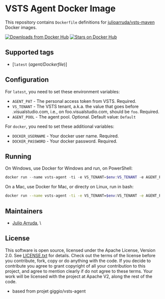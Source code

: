 VSTS Agent Docker Image
====================

This repository contains `Dockerfile` definitions for [julioarruda/vsts-maven](https://github.com/julioarruda/docker-vsts-agent) Docker images.

[![Downloads from Docker Hub](https://img.shields.io/docker/pulls/julioarruda/vsts-maven.svg)](https://registry.hub.docker.com/u/julioarruda/vsts-maven)
[![Stars on Docker Hub](https://img.shields.io/docker/stars/julioarruda/vsts-maven.svg)](https://registry.hub.docker.com/u/julioarruda/vsts-maven)

## Supported tags

- [`latest` (*agent/Dockerfile*)]

## Configuration

For `latest`, you need to set these environment variables:
* `AGENT_PAT` - The personal access token from VSTS. Required.
* `VS_TENANT` - The VSTS tenant, a.k.a. the value that goes before .visualstudio.com, i.e., on foo.visualstudio.com, should be `foo`. Required.
* `AGENT_POOL` - The agent pool. Optional. Default value: `Default`

For `docker`, you need to set these additional variables:
* `DOCKER_USERNAME` - Your docker user name. Required.
* `DOCKER_PASSWORD` - Your docker password. Required.

## Running

On Windows, use Docker for Windows and run, on PowerShell:

````powershell
docker run --name vsts-agent -ti -e VS_TENANT=$env:VS_TENANT -e AGENT_PAT=$env:AGENT_PAT -e DOCKER_USERNAME=$env:DOCKER_USERNAME -e DOCKER_PASSWORD=$env:DOCKER_PASSWORD --rm --volume=/var/run/docker.sock:/var/run/docker.sock giggio/vsts-agent:docker
````

On a Mac, use Docker for Mac, or directy on Linux, run in bash:

````bash
docker run --name vsts-agent -ti -e VS_TENANT=$env:VS_TENANT -e AGENT_PAT=$AGENT_PAT -e DOCKER_USERNAME=$DOCKER_USERNAME -e DOCKER_PASSWORD=$DOCKER_PASSWORD --rm --volume=/var/run/docker.sock:/var/run/docker.sock giggio/vsts-agent:docker
````

## Maintainers

* [Julio Arruda](http://www.julioarruda.com.br/), \\

## License

This software is open source, licensed under the Apache License, Version 2.0.
See [LICENSE.txt](https://github.com/julioarruda/vsts-agent/blob/master/LICENSE.txt) for details.
Check out the terms of the license before you contribute, fork, copy or do anything
with the code. If you decide to contribute you agree to grant copyright of all your contribution to this project, and agree to
mention clearly if do not agree to these terms. Your work will be licensed with the project at Apache V2, along the rest of the code.

* based from projet giggio/vsts-agent
